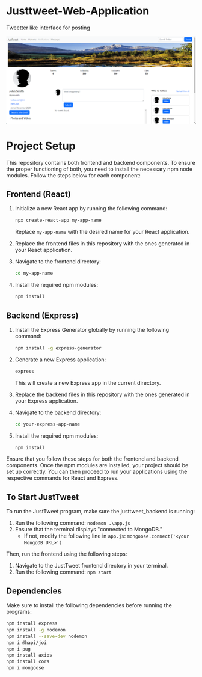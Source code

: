 # Justtweet-Web-Application
Tweetter like interface for posting

![Justtweet Interface](./images/justtweet.png)

# Project Setup

This repository contains both frontend and backend components. To ensure the proper functioning of both, you need to install the necessary npm node modules. Follow the steps below for each component:

## Frontend (React)

1. Initialize a new React app by running the following command:

    ```bash
    npx create-react-app my-app-name
    ```

    Replace `my-app-name` with the desired name for your React application.

2. Replace the frontend files in this repository with the ones generated in your React application.

3. Navigate to the frontend directory:

    ```bash
    cd my-app-name
    ```

4. Install the required npm modules:

    ```bash
    npm install
    ```

## Backend (Express)

1. Install the Express Generator globally by running the following command:

    ```bash
    npm install -g express-generator
    ```

2. Generate a new Express application:

    ```bash
    express
    ```

    This will create a new Express app in the current directory.

3. Replace the backend files in this repository with the ones generated in your Express application.

4. Navigate to the backend directory:

    ```bash
    cd your-express-app-name
    ```

5. Install the required npm modules:

    ```bash
    npm install
    ```

Ensure that you follow these steps for both the frontend and backend components. Once the npm modules are installed, your project should be set up correctly. You can then proceed to run your applications using the respective commands for React and Express.


## To Start JustTweet

To run the JustTweet program, make sure the justtweet_backend is running:
1. Run the following command: `nodemon .\app.js`
2. Ensure that the terminal displays "connected to MongoDB."
   - If not, modify the following line in `app.js`: `mongoose.connect('<your MongoDB URL>')`

Then, run the frontend using the following steps:
1. Navigate to the JustTweet frontend directory in your terminal.
2. Run the following command: `npm start`

## Dependencies

Make sure to install the following dependencies before running the programs:

```bash
npm install express
npm install -g nodemon
npm install --save-dev nodemon
npm i @hapi/joi
npm i pug
npm install axios
npm install cors
npm i mongoose
